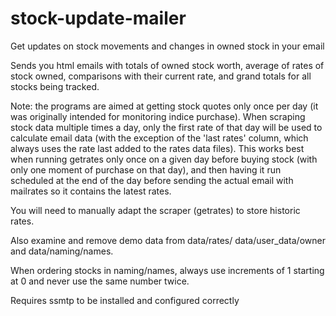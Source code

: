 # stock-update-mailer
Get updates on stock movements and changes in owned stock in your email

Sends you html emails with totals of owned stock worth, average of rates of stock owned,
comparisons with their current rate, and grand totals for all stocks being tracked.

Note: the programs are aimed at getting stock quotes only once per day (it was originally intended
for monitoring indice purchase). When scraping stock data multiple times a day, only the first rate
of that day will be used to calculate email data (with the exception of the 'last rates' column,
which always uses the rate last added to the rates data files). This works best when running getrates
only once on a given day before buying stock (with only one moment of purchase on that day), and then
having it run scheduled at the end of the day before sending the actual email with mailrates so it
contains the latest rates.

You will need to manually adapt the scraper (getrates) to store historic rates.

Also examine and remove demo data from data/rates/ data/user_data/owner and data/naming/names.

When ordering stocks in naming/names, always use increments of 1 starting at 0 and never use the same number twice.

Requires ssmtp to be installed and configured correctly
